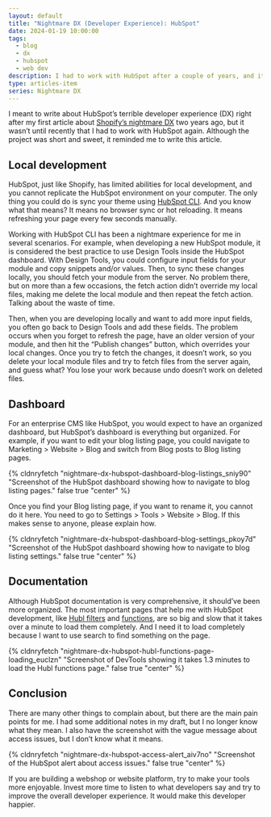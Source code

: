 ```yaml
---
layout: default
title: "Nightmare DX (Developer Experience): HubSpot"
date: 2024-01-19 10:00:00
tags:
  - blog
  - dx
  - hubspot
  - web dev
description: I had to work with HubSpot after a couple of years, and it reminded me to write this article about its nightmare developer experience.
type: articles-item
series: Nightmare DX
---
```


I meant to write about HubSpot’s terrible developer experience (DX) right after my first article about [Shopify’s nightmare DX](/articles/nightmare-dx-shopify/) two years ago, but it wasn’t until recently that I had to work with HubSpot again. Although the project was short and sweet, it reminded me to write this article.

## Local development

HubSpot, just like Shopify, has limited abilities for local development, and you cannot replicate the HubSpot environment on your computer. The only thing you could do is sync your theme using [HubSpot CLI](https://www.npmjs.com/package/@hubspot/cms-cli). And you know what that means? It means no browser sync or hot reloading. It means refreshing your page every few seconds manually.

Working with HubSpot CLI has been a nightmare experience for me in several scenarios. For example, when developing a new HubSpot module, it is considered the best practice to use Design Tools inside the HubSpot dashboard. With Design Tools, you could configure input fields for your module and copy snippets and/or values. Then, to sync these changes locally, you should fetch your module from the server. No problem there, but on more than a few occasions, the fetch action didn’t override my local files, making me delete the local module and then repeat the fetch action. Talking about the waste of time.

Then, when you are developing locally and want to add more input fields, you often go back to Design Tools and add these fields. The problem occurs when you forget to refresh the page, have an older version of your module, and then hit the “Publish changes” button, which overrides your local changes. Once you try to fetch the changes, it doesn’t work, so you delete your local module files and try to fetch files from the server again, and guess what? You lose your work because undo doesn’t work on deleted files.

## Dashboard

For an enterprise CMS like HubSpot, you would expect to have an organized dashboard, but HubSpot’s dashboard is everything but organized. For example, if you want to edit your blog listing page, you could navigate to Marketing > Website > Blog and switch from Blog posts to Blog listing pages.

{% cldnryfetch "nightmare-dx-hubspot-dashboard-blog-listings_sniy90" "Screenshot of the HubSpot dashboard showing how to navigate to blog listing pages." false true "center" %}

Once you find your Blog listing page, if you want to rename it, you cannot do it here. You need to go to Settings > Tools > Website > Blog. If this makes sense to anyone, please explain how.

{% cldnryfetch "nightmare-dx-hubspot-dashboard-blog-settings_pkoy7d" "Screenshot of the HubSpot dashboard showing how to navigate to blog listing settings." false true "center" %}

## Documentation

Although HubSpot documentation is very comprehensive, it should’ve been more organized. The most important pages that help me with HubSpot development, like [Hubl filters](https://developers.hubspot.com/docs/cms/hubl/filters) and [functions](https://developers.hubspot.com/docs/cms/hubl/functions), are so big and slow that it takes over a minute to load them completely. And I need it to load completely because I want to use search to find something on the page.

{% cldnryfetch "nightmare-dx-hubspot-hubl-functions-page-loading_euclzn" "Screenshot of DevTools showing it takes 1.3 minutes to load the Hubl functions page." false true "center" %}

## Conclusion

There are many other things to complain about, but there are the main pain points for me. I had some additional notes in my draft, but I no longer know what they mean. I also have the screenshot with the vague message about access issues, but I don’t know what it means.

{% cldnryfetch "nightmare-dx-hubspot-access-alert_aiv7no" "Screenshot of the HubSpot alert about access issues." false true "center" %}

If you are building a webshop or website platform, try to make your tools more enjoyable. Invest more time to listen to what developers say and try to improve the overall developer experience. It would make this developer happier.
